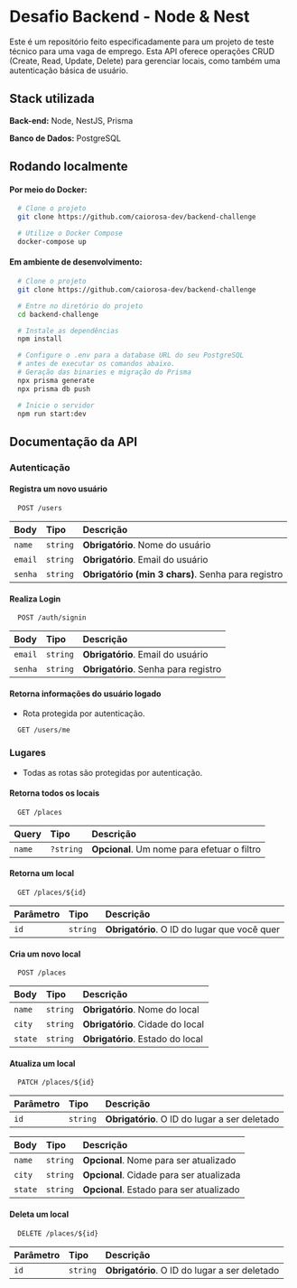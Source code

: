 # Desafio Backend - Node & Nest

Este é um repositório feito especificadamente para um projeto de teste técnico para uma vaga de emprego. Esta API oferece operações CRUD (Create, Read, Update, Delete) para gerenciar locais, como também uma autenticação básica de usuário.

## Stack utilizada

**Back-end:** Node, NestJS, Prisma

**Banco de Dados:** PostgreSQL

## Rodando localmente

#### Por meio do Docker:

```bash
  # Clone o projeto
  git clone https://github.com/caiorosa-dev/backend-challenge

  # Utilize o Docker Compose
  docker-compose up
```

#### Em ambiente de desenvolvimento:

```bash
  # Clone o projeto
  git clone https://github.com/caiorosa-dev/backend-challenge

  # Entre no diretório do projeto
  cd backend-challenge

  # Instale as dependências
  npm install

  # Configure o .env para a database URL do seu PostgreSQL
  # antes de executar os comandos abaixo.
  # Geração das binaries e migração do Prisma
  npx prisma generate
  npx prisma db push

  # Inicie o servidor
  npm run start:dev
```

## Documentação da API

### Autenticação

#### Registra um novo usuário

```
  POST /users
```

| Body    | Tipo     | Descrição                                          |
| :------ | :------- | :------------------------------------------------- |
| `name`  | `string` | **Obrigatório**. Nome do usuário                   |
| `email` | `string` | **Obrigatório**. Email do usuário                  |
| `senha` | `string` | **Obrigatório (min 3 chars)**. Senha para registro |

#### Realiza Login

```
  POST /auth/signin
```

| Body    | Tipo     | Descrição                            |
| :------ | :------- | :----------------------------------- |
| `email` | `string` | **Obrigatório**. Email do usuário    |
| `senha` | `string` | **Obrigatório**. Senha para registro |

#### Retorna informações do usuário logado

- Rota protegida por autenticação.

```
  GET /users/me
```

### Lugares

- Todas as rotas são protegidas por autenticação.

#### Retorna todos os locais

```
  GET /places
```

| Query  | Tipo      | Descrição                                   |
| :----- | :-------- | :------------------------------------------ |
| `name` | `?string` | **Opcional**. Um nome para efetuar o filtro |

#### Retorna um local

```
  GET /places/${id}
```

| Parâmetro | Tipo     | Descrição                                    |
| :-------- | :------- | :------------------------------------------- |
| `id`      | `string` | **Obrigatório**. O ID do lugar que você quer |

#### Cria um novo local

```
  POST /places
```

| Body    | Tipo     | Descrição                        |
| :------ | :------- | :------------------------------- |
| `name`  | `string` | **Obrigatório**. Nome do local   |
| `city`  | `string` | **Obrigatório**. Cidade do local |
| `state` | `string` | **Obrigatório**. Estado do local |

#### Atualiza um local

```
  PATCH /places/${id}
```

| Parâmetro | Tipo     | Descrição                                     |
| :-------- | :------- | :-------------------------------------------- |
| `id`      | `string` | **Obrigatório**. O ID do lugar a ser deletado |

| Body    | Tipo     | Descrição                                |
| :------ | :------- | :--------------------------------------- |
| `name`  | `string` | **Opcional**. Nome para ser atualizado   |
| `city`  | `string` | **Opcional**. Cidade para ser atualizada |
| `state` | `string` | **Opcional**. Estado para ser atualizado |

#### Deleta um local

```
  DELETE /places/${id}
```

| Parâmetro | Tipo     | Descrição                                     |
| :-------- | :------- | :-------------------------------------------- |
| `id`      | `string` | **Obrigatório**. O ID do lugar a ser deletado |

